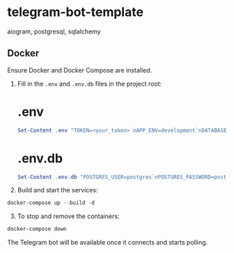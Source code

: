 # telegram-bot-template

aiogram, postgresql, sqlalchemy

## Docker

Ensure Docker and Docker Compose are installed.

1. Fill in the `.env` and `.env.db` files in the project root:

   # .env

   ```powershell
   Set-Content .env "TOKEN=<your_token>`nAPP_ENV=development`nDATABASE_URL=postgresql+asyncpg://postgres:postgres@db:5432/postgres"
   ```

   # .env.db

   ```powershell
   Set-Content .env.db "POSTGRES_USER=postgres`nPOSTGRES_PASSWORD=postgres`nPOSTGRES_DB=postgres"
   ```

2. Build and start the services:

```powershell
docker-compose up --build -d
```

3. To stop and remove the containers:

```powershell
docker-compose down
```

The Telegram bot will be available once it connects and starts polling.
